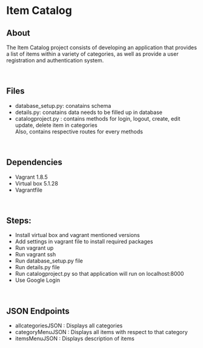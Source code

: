 <h1> Item Catalog </h1>

<h2> About </h2>
<p>
  The Item Catalog project consists of developing an application that provides a list of items within a variety of categories, as well as provide a user registration and authentication system.
</p>
<br>
<h2>Files</h2>
<ul>
  <li>database_setup.py: conatains schema</li>
  <li>details.py: conatains data needs to be filled up in database </li>
  <li>catalogproject.py : contains methods for login, logout, create, edit update, delete item in categories
  <br> Also, contains respective routes for every methods  </li>
 </ul>
 <br>
 <h2>Dependencies</h2>
 <ul>
 <li>Vagrant 1.8.5</li>
 <li>Virtual box 5.1.28</li>
 <li>Vagrantfile</li>
 </ul>
<br>
<h2>Steps: </h2>
<ul>
  <li>Install virtual box and vagrant mentioned versions </li>
  <li>Add settings in vagrant file to install required packages</li>
  <li>Run vagrant up</li>
  <li>Run vagrant ssh</li>
  <li>Run database_setup.py file </li>
  <li>Run details.py file</li>
  <li>Run catalogproject.py so that application will run on localhost:8000</li>
  <li>Use Google Login </li>
</ul>
<br>
<h2>JSON Endpoints</h2>
<ul>
  <li>allcategoriesJSON : Displays all categories </li>
  <li>categoryMenuJSON : Displays all items with respect to that category</li>
  <li>itemsMenuJSON : Displays description of items </li>
</ul>
